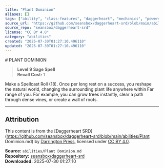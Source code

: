 ```yaml
---
title: "Plant Dominion"
aliases: []
tags: ["ability", "class-features", "daggerheart", "mechanics", "powers", "reference", "srd", "ttrpg"]
source_url: "https://github.com/seansbox/daggerheart-srd/blob/main/abilities/Plant Dominion.md"
source_repo: "seansbox/daggerheart-srd"
license: "CC BY 4.0"
category: "abilities"
created: "2025-07-30T01:27:10.496110"
updated: "2025-07-30T01:27:10.496110"
---
```


﻿# PLANT DOMINION

> **Level 9 Sage Spell**  
> **Recall Cost:** 1

Make a Spellcast Roll (18). Once per long rest on a success, you reshape the natural world, changing the surrounding plant life anywhere within Far range of you. For example, you can grow trees instantly, clear a path through dense vines, or create a wall of roots.

---

## Attribution

This content is from the [Daggerheart SRD](https://github.com/seansbox/daggerheart-srd/blob/main/abilities/Plant Dominion.md) by [Darrington Press](https://darringtonpress.com/), licensed under [CC BY 4.0](https://creativecommons.org/licenses/by/4.0/).

**Source:** `abilities/Plant Dominion.md`  
**Repository:** [seansbox/daggerheart-srd](https://github.com/seansbox/daggerheart-srd)  
**Downloaded:** 2025-07-30 01:27:10

